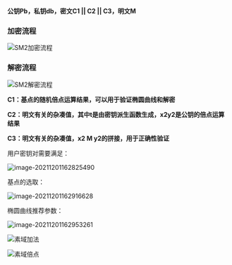 **公钥Pb，私钥db，密文C1 || C2 || C3，明文M**

### 加密流程

![SM2加密流程](C:\Users\Rainbow\Desktop\SM2\readme\SM2加密流程.png)



### 解密流程

![SM2解密流程](C:\Users\Rainbow\Desktop\SM2\readme\SM2解密流程.png)





**C1：基点的随机倍点运算结果，可以用于验证椭圆曲线和解密**

**C2：明文有关的杂凑值，其中t是由密钥派生函数生成，x2y2是公钥的倍点运算结果**

**C3：明文有关的杂凑值，x2 M y2的拼接，用于正确性验证**



用户密钥对需要满足：

![image-20211201162825490](C:\Users\Rainbow\AppData\Roaming\Typora\typora-user-images\image-20211201162825490.png)

基点的选取：

![image-20211201162916628](C:\Users\Rainbow\AppData\Roaming\Typora\typora-user-images\image-20211201162916628.png)

椭圆曲线推荐参数：

![image-20211201162953261](C:\Users\Rainbow\AppData\Roaming\Typora\typora-user-images\image-20211201162953261.png)

![素域加法](C:\Users\Rainbow\Desktop\SM2\readme\素域加法.png)

![素域倍点](C:\Users\Rainbow\Desktop\SM2\readme\素域倍点.png)

